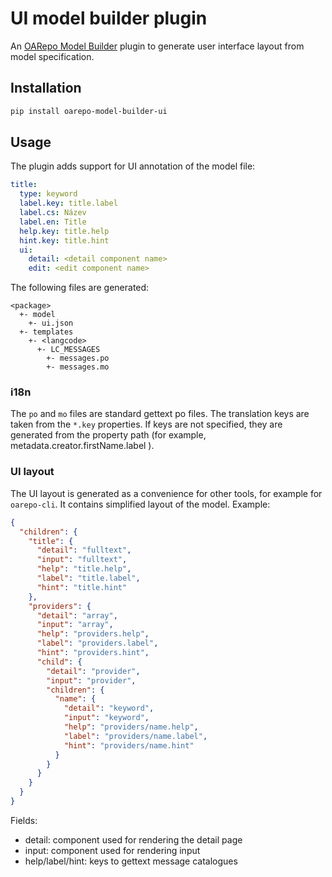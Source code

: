 <!--
 Copyright (c) 2022 CESNET

 This software is released under the MIT License.
 https://opensource.org/licenses/MIT
-->

# UI model builder plugin

An [OARepo Model Builder](https://github.com/oarepo/oarepo-model-builder) plugin to generate
user interface layout from model specification.

## Installation

```bash
pip install oarepo-model-builder-ui
```

## Usage

The plugin adds support for UI annotation of the model file:

```yaml
title:
  type: keyword
  label.key: title.label
  label.cs: Název
  label.en: Title
  help.key: title.help
  hint.key: title.hint
  ui:
    detail: <detail component name>
    edit: <edit component name>
```

The following files are generated:

```text
<package>
  +- model
    +- ui.json 
  +- templates
    +- <langcode>
      +- LC_MESSAGES
        +- messages.po
        +- messages.mo
```

### i18n

The `po` and `mo` files are standard gettext po files. The translation keys 
are taken from the `*.key` properties. If keys are not specified, they are
generated from the property path (for example, metadata.creator.firstName.label ).

### UI layout

The UI layout is generated as a convenience for other tools, for example for `oarepo-cli`.
It contains simplified layout of the model. Example:

```json
{
  "children": {
    "title": {
      "detail": "fulltext",
      "input": "fulltext",
      "help": "title.help",
      "label": "title.label",
      "hint": "title.hint"
    },
    "providers": {
      "detail": "array",
      "input": "array",
      "help": "providers.help",
      "label": "providers.label",
      "hint": "providers.hint",
      "child": {
        "detail": "provider",
        "input": "provider",
        "children": {
          "name": {
            "detail": "keyword",
            "input": "keyword",
            "help": "providers/name.help",
            "label": "providers/name.label",
            "hint": "providers/name.hint"
          }
        }
      }
    }
  }
}
```

Fields:
 * detail: component used for rendering the detail page
 * input: component used for rendering input
 * help/label/hint: keys to gettext message catalogues